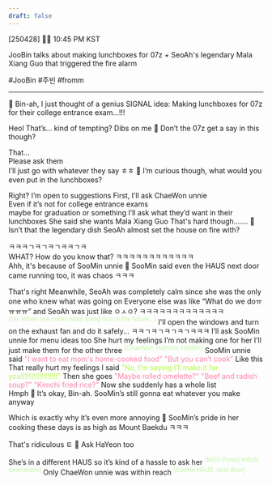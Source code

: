 ```yaml
---
draft: false
---
```

[250428] 🐣💭 10:45 PM KST

JooBin talks about making lunchboxes for 07z + SeoAh's legendary Mala Xiang Guo that triggered the fire alarm

#JooBin #주빈 #fromm 
___
🫧 Bin-ah, I just thought of a genius SIGNAL idea: Making lunchboxes for 07z for their college entrance exam...!!!

Heol
That’s... kind of tempting? 
Dibs on me 
🫧 Don’t the 07z get a say in this though?

That...  
Please ask them  
I’ll just go with whatever they say
ㅎㅎ
🫧 I’m curious though, what would you even put in the lunchboxes?

Right? 
I’m open to suggestions
First, I’ll ask ChaeWon unnie  
Even if it’s not for college entrance exams  
maybe for graduation or something
I’ll ask what they’d want in their lunchboxes
She said she wants Mala Xiang Guo
That's hard though…….
🫧 Isn’t that the legendary dish SeoAh almost set the house on fire with?

ㅋㅋㅋㄱㅋㄱㅋㄱㅋㅋㄱㅋ  
WHAT? How do you know that?
ㅋㅋㅋㅋㅋㅋㅋㅋㅋㅋㅋㅋ  
Ahh, it's because of SooMin unnie
🫧 SooMin said even the HAUS next door came running too, it was chaos ㅋㅋㅋ

That's right
Meanwhile, SeoAh was completely calm
since she was the only one who knew what was going on
Everyone else was like “What do we doㅠㅠㅠㅠ”
and SeoAh was just like ㅇㅅㅇ?
ㅋㅋㅋㅋㅋㅋㅋㅋㅋㅋㅋㅋㅋ  
<font color="#c3f4a5"><sup>[t/n: When she cooks Mala Xiang Guo in the future...]</sup></font>
I'll
open the windows
and turn on the exhaust fan
and do it safely...
ㅋㅋㄱㅋㄱㅋㄱㅋㄱㅋㅋㅋ
I’ll ask SooMin unnie for menu ideas too
She hurt my feelings
I’m not making one for her
I’ll just make them for the other three <sup><font color="#c3f4a5">[ChaeWon, HaYeon, HyeRin]</font></sup>
SooMin unnie said 
<font color="#fd83a5">"I want to eat mom's home-cooked food"  </font>
<font color="#fd83a5">"But you can’t cook"  </font>
Like this
That really hurt my feelings
I said <font color="#b7f54c">"No, I’m saying I’ll make it for you!!!!!!!!!!!!!!!!!!"  </font>
Then she goes
<font color="#fd83a5">"Maybe rolled omelette?"  </font>
<font color="#fd83a5">"Beef and radish soup?"  </font>
<font color="#fd83a5">"Kimchi fried rice?"  </font>
Now she suddenly has a whole list  
Hmph
🫧 It’s okay, Bin-ah. SooMin’s still gonna eat whatever you make anyway

Which is exactly why it’s even more annoying 
🫧 SooMin’s pride in her cooking these days is as high as Mount Baekdu ㅋㅋㅋ

That's ridiculous ㅌ
🫧 Ask HaYeon too

She’s in a different HAUS 
so it’s kind of a hassle to ask her <sup><font color="#c3f4a5">[MOD Forest HAUS, downstairs]</font></sup>
Only ChaeWon unnie was within reach <sup><font color="#c3f4a5">[Cookie HAUS, next door]</font></sup>